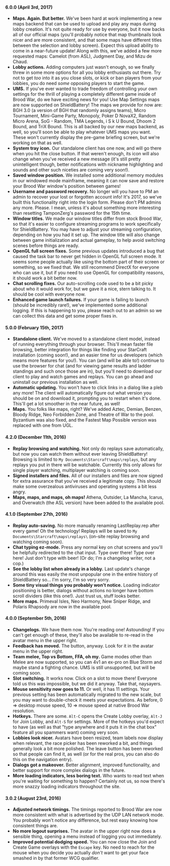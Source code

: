 #### 6.0.0 (April 3rd, 2017)

- **Maps. Again. But better.** We've been hard at work implementing a new maps backend that can be
used to upload and play any maps during lobby creation. It's not quite ready for use by everyone,
but it now backs all of our official maps (you'll probably notice that map thumbnails look nicer
and are more consistent, and that some maps have different titles between the selection and lobby
screen). Expect this upload ability to come in a near-future update! Along with this, we've added a
few more requested maps: Camelot (from ASL), Judgment Day, and Mizu de Chaud.
- **Lobby actions.** Adding computers just wasn't enough, so we finally threw in some more options
for all you lobby enthusiasts out there. Try not to get *too* into it as you close slots, or kick
or ban players from your lobbies, you do need *some* opposing players to start the game.
- **UMS.** If you've ever wanted to trade freedom of controlling your own settings for the thrill
of playing a completely different game inside of Brood War, do we have exciting news for you! Use
Map Settings maps are now supported on ShieldBattery! The maps we provide for now are: BGH 3.0 (a
version of BGH that randomly assigns teams), Micro Tournament, Mini-Game Party, Monopoly, Poker D
NovaX2, Random Micro Arena, SoG - Random, TMA Legends, i S k U Bound, Dhoom 2 Bound, and TriX Bound.
This is all backed by our new maps backend, as well, so you'll soon be able to play whatever UMS
maps you want. These won't currently display the pre-game briefing screen, but we're working on that
as well.
- **System tray icon.** Our standalone client has one now, and will go there when you hit the close
button. If that weren't enough, its icon will also change when you've received a new message (it's
still pretty unintelligent though, better notifications with nickname highlighting and sounds and
other such niceties are coming very soon!).
- **Saved window position.** We installed some additional memory modules in our windowed mode
mainframe, meaning it can now save and restore your Brood War window's position between games!
- **Username and password recovery.** No longer will you have to PM an admin to recover your lost
or forgotten account info! It's 2017, so we've built this functionality right into the login form.
Please don't PM admins any more. Please. I mean, unless it's about something more interesting than
resetting TamponZerg's password for the 15th time.
- **Window titles.** We made our window titles differ from stock Brood War, so that it's easier to
configure streaming programs to work specifically for ShieldBattery. You may have to adjust your
streaming configuration, depending on how you had it set up. The window title will also change
between game initialization and actual gameplay, to help avoid switching scenes before things are
ready.
- **OpenGL full screen fixes.** Some previous updates introduced a bug that caused the task bar to
never get hidden in OpenGL full screen mode. It seems some people actually like using the bottom
part of their screen or something, so we fixed that. We still recommend DirectX for everyone who can
use it, but if you need to use OpenGL for compatibility reasons, it should work a bit better now.
- **Chat scrolling fixes.** Our auto-scrolling code used to be a bit picky about who it would work
for, but we gave it a nice, stern talking to. It should be cool with everyone now.
- **Enhanced game launch failures.** If your game is failing to launch (should be incredibly rare!),
we've implemented some additional logging. If this is happening to you, please reach out to an admin
so we can collect this data and get some proper fixes in.

#### 5.0.0 (February 15th, 2017)

- **Standalone client.** We've moved to a standalone client model, instead of running everything
through your browser. This'll mean faster file browsing, better integration for things like finding
your StarCraft installation (coming soon!), and an easier time for us developers (which means more
features for you!). You can (and will be able to!) continue to use the browser for chat (and for
viewing game results and ladder standings and such once those are in), but you'll need to download
our client to play and watch games and replays. You can go ahead and uninstall our previous
installation as well.
- **Automatic updating.** You won't have to click links in a dialog like a pleb any more! The client
will automatically figure out what version you should be on and download it, prompting you to
restart when it's done. This'll get a lot smoother in the near future, as well!
- **Maps.** You folks like maps, right? We've added Aztec, Demian, Benzen, Bloody Ridge, Neo
Forbidden Zone, and Theatre of War to the pool. Byzantium was also fixed, and the Fastest Map
Possible version was replaced with one from UGL.


#### 4.2.0 (December 11th, 2016)

- **Replay browsing and watching.** Not only do replays save automatically, but now you can watch
them without ever leaving ShieldBattery! Browsing is limited to
`My Documents\Starcraft\maps\replays`, but any replays you put in there will be watchable.
Currently this only allows for single player watching, multiplayer watching is coming soon.
- **Signed installers and files.** All of our installers and files are now signed for extra
assurance that you've received a legitimate copy. This should make some overzealous antiviruses and
operating systems a bit less angry.
- **Maps, maps, and maps, oh maps!** Athena, Outsider, La Mancha, Icarus, and Overwatch (the ASL
version) have been added to the available pool.

#### 4.1.0 (September 27th, 2016)

- **Replay auto-saving.** No more manually renaming LastReplay.rep after every game! Oh the
technology! Replays will be saved to `My Documents\Starcraft\maps\replays\` (on-site replay browsing
and watching coming soon).
- **Chat typing ez-mode.** Press any normal key on chat screens and you'll be helpfully redirected
to the chat input. Type over there! Type over here! Just don't type with beer! (Or do; I'm a
changelog writer, not a cop.)
- **See the lobby list when already in a lobby.** Last update's change around this was easily the
most unpopular one in the entire history of ShieldBattery so... I'm sorry, I'm so very sorry.
- **Some tiny visual things you probably won't notice.** Loading indicator positioning is better,
dialogs without actions no longer have bottom scroll dividers (like this one!). Just trust us, stuff
looks better.
- **More maps.** Primeval Isles, Neo Harmony, New Sniper Ridge, and Polaris Rhapsody are now in the
available pool.

#### 4.0.0 (September 5th, 2016)

- **Changelogs.** We have them now. You're reading one! Astounding! If you can't get enough of
these, they'll also be available to re-read in the avatar menu in the upper right.
- **Feedback has moved.** The button, anyway. Look for it in the avatar menu in the upper right.
- **Team melee, Top vs Bottom, FFA, oh my.** Game modes other than Melee are now supported, so you
can 4v1 an ex-pro on Blue Storm and maybe stand a fighting chance. UMS is still unsupported, but
will be coming soon.
- **Slot switching.** It works now. Click on a slot to move there! Everyone told us this was
impossible, but we did it anyway. Take that, naysayers.
- **Mouse sensitivity now goes to 11.** Or well, it has 11 settings. Your previous setting has been
automatically migrated to the new scale, but you may want to double-check it meets your
expectations. As before, 0 => desktop mouse speed, 10 => mouse speed at native Brood War resolution.
- **Hotkeys.** There are some. `Alt-C` opens the Create Lobby overlay, `Alt-J` for Join Lobby, and
`Alt-S` for settings. More of the hotkeys you'd expect to have (as well as that "type anywhere and
it puts it in the chat box" feature all you spammers want) coming very soon.
- **Lobbies look nicer.** Avatars have been resized, team labels now display when relevant, the
race picker has been reworked a bit, and things generally look a bit more polished. The leave button
has been reworked so that people can find it, as well (or for the real pros, you can also do this
on the navigation entry).
- **Dialogs got a makeover.** Better alignment, improved functionality, and better support for more
complex dialogs in the future.
- **More loading indicators, less boring text.** Who wants to read text when you're waiting for
something to happen? Certainly not us, so now there's more snazzy loading indicators throughout the
site.

#### 3.0.2 (August 23rd, 2016)

- **Adjusted network timings.** The timings reported to Brood War are now more consistent with what
is advertised by the UDP LAN network mode. You probably won't notice any difference, but rest easy
knowing how consistent things are.
- **No more logout surprises.** The avatar in the upper right now does a sensible thing, opening a
menu instead of logging you out immediately.
- **Improved potential dodging speed.** You can now close the Join and Create Game overlays with the
`Escape` key. No need to reach for the mouse when you decide you actually *don't* want to get your
face smashed in by that former WCG qualifier.
